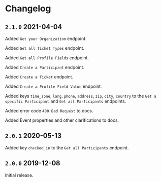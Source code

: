 # Changelog

## `2.1.0` 2021-04-04 

Added `Get your Organization` endpoint.

Added `Get all Ticket Types` endpoint.

Added `Get all Profile Fields` endpoint.

Added `Create a Participant` endpoint.

Added `Create a Ticket` endpoint.

Added `Create a Profile Field Value` endpoint.

Added keys `time_zone`, `lang`, `phone`, `address`, `zip`, `city`, `country` to the `Get a specific Participant` and `Get all Participants` endpoints.

Added error code `400 Bad Request` to docs.

Added Event properties and other clarifications to docs.

## `2.0.1` 2020-05-13 

Added key `checked_in` to the `Get all Participants` endpoint.

## `2.0.0` 2019-12-08

Initial release.